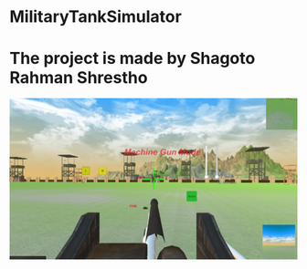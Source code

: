 # MilitaryTankSimulator
<h1> The project is made by Shagoto Rahman Shrestho </h1>
<img src='./Screenshots/screenshot_1.png' >
